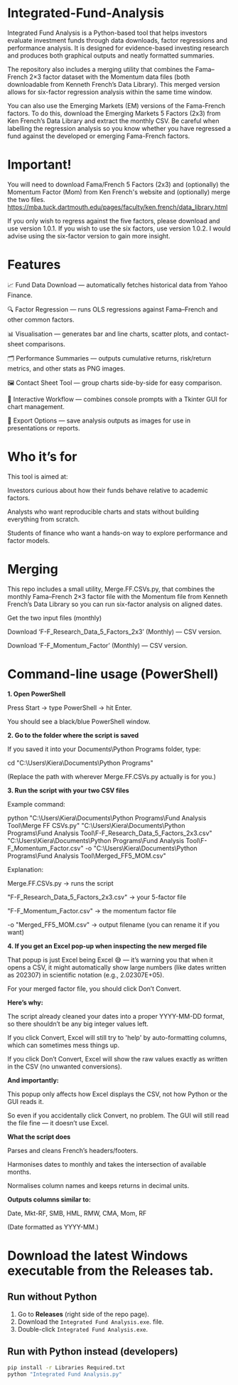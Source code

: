 # Integrated-Fund-Analysis
Integrated Fund Analysis is a Python-based tool that helps investors evaluate investment funds through data downloads, factor regressions and performance analysis. It is designed for evidence-based investing research and produces both graphical outputs and neatly formatted summaries.

The repository also includes a merging utility that combines the Fama–French 2×3 factor dataset with the Momentum data files (both downloadable from Kenneth French’s Data Library). This merged version allows for six-factor regression analysis within the same time window.

You can also use the Emerging Markets (EM) versions of the Fama-French factors. To do this, download the Emerging Markets 5 Factors (2x3) from Ken French’s Data Library and extract the monthly CSV. Be careful when labelling the regression analysis so you know whether you have regressed a fund against the developed or emerging Fama-French factors.

# Important! 
You will need to download Fama/French 5 Factors (2x3) and (optionally) the Momentum Factor (Mom) from Ken French's website and (optionally) merge the two files.
https://mba.tuck.dartmouth.edu/pages/faculty/ken.french/data_library.html

If you only wish to regress against the five factors, please download and use version 1.0.1. If you wish to use the six factors, use version 1.0.2. I would advise using the six-factor version to gain more insight.

# Features

📈 Fund Data Download — automatically fetches historical data from Yahoo Finance.

🔍 Factor Regression — runs OLS regressions against Fama–French and other common factors.

📊 Visualisation — generates bar and line charts, scatter plots, and contact-sheet comparisons.

🗂️ Performance Summaries — outputs cumulative returns, risk/return metrics, and other stats as PNG images.

🖼️ Contact Sheet Tool — group charts side-by-side for easy comparison.

🧰 Interactive Workflow — combines console prompts with a Tkinter GUI for chart management.

📝 Export Options — save analysis outputs as images for use in presentations or reports.

# Who it’s for

This tool is aimed at:

Investors curious about how their funds behave relative to academic factors.

Analysts who want reproducible charts and stats without building everything from scratch.

Students of finance who want a hands-on way to explore performance and factor models.

# Merging

This repo includes a small utility, Merge.FF.CSVs.py, that combines the monthly Fama–French 2×3 factor file with the Momentum file from Kenneth French’s Data Library so you can run six-factor analysis on aligned dates.

Get the two input files (monthly)

Download ‘F-F_Research_Data_5_Factors_2x3’ (Monthly) — CSV version.

Download ‘F-F_Momentum_Factor’ (Monthly) — CSV version.

# Command-line usage (PowerShell)
**1. Open PowerShell**

Press Start → type PowerShell → hit Enter.

You should see a black/blue PowerShell window.

**2. Go to the folder where the script is saved**

If you saved it into your Documents\Python Programs folder, type:

cd "C:\Users\Kiera\Documents\Python Programs"

(Replace the path with wherever Merge.FF.CSVs.py actually is for you.)

**3. Run the script with your two CSV files**

Example command:

python "C:\Users\Kiera\Documents\Python Programs\Fund Analysis Tool\Merge FF CSVs.py" "C:\Users\Kiera\Documents\Python Programs\Fund Analysis Tool\F-F_Research_Data_5_Factors_2x3.csv" "C:\Users\Kiera\Documents\Python Programs\Fund Analysis Tool\F-F_Momentum_Factor.csv" -o "C:\Users\Kiera\Documents\Python Programs\Fund Analysis Tool\Merged_FF5_MOM.csv"

Explanation:

Merge.FF.CSVs.py → runs the script

"F-F_Research_Data_5_Factors_2x3.csv" → your 5-factor file

"F-F_Momentum_Factor.csv" → the momentum factor file

-o "Merged_FF5_MOM.csv" → output filename (you can rename it if you want)

**4. If you get an Excel pop-up when inspecting the new merged file**

That popup is just Excel being Excel 😅 — it’s warning you that when it opens a CSV, it might automatically show large numbers (like dates written as 202307) in scientific notation (e.g., 2.02307E+05).

For your merged factor file, you should click Don’t Convert.

**Here’s why:**

The script already cleaned your dates into a proper YYYY-MM-DD format, so there shouldn’t be any big integer values left.

If you click Convert, Excel will still try to 'help' by auto-formatting columns, which can sometimes mess things up.

If you click Don’t Convert, Excel will show the raw values exactly as written in the CSV (no unwanted conversions).

**And importantly:**

This popup only affects how Excel displays the CSV, not how Python or the GUI reads it.

So even if you accidentally click Convert, no problem. The GUI will still read the file fine — it doesn’t use Excel.

**What the script does**

Parses and cleans French’s headers/footers.

Harmonises dates to monthly and takes the intersection of available months.

Normalises column names and keeps returns in decimal units.

**Outputs columns similar to:**

Date, Mkt-RF, SMB, HML, RMW, CMA, Mom, RF

(Date formatted as YYYY-MM.)

# Download the latest Windows executable from the **Releases** tab.

## Run without Python
1. Go to **Releases** (right side of the repo page).
2. Download the `Integrated Fund Analysis.exe`. file.
3. Double-click `Integrated Fund Analysis.exe`.

## Run with Python instead (developers)
```bash
pip install -r Libraries Required.txt
python "Integrated Fund Analysis.py"
